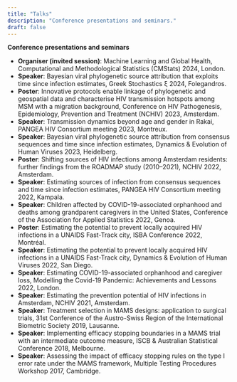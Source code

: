 ```yaml
---
title: "Talks"
description: "Conference presentations and seminars."
draft: false
---
```


**Conference presentations and seminars**


- **Organiser (invited session)**: Machine Learning and Global Health, Computational and Methodological Statistics (CMStats) 2024, London.  
- **Speaker**: Bayesian viral phylogenetic source attribution that exploits time since infection estimates, Greek Stochastics ξ 2024, Folegandros.  
- **Poster**: Innovative protocols enable linkage of phylogenetic and geospatial data and characterise HIV transmission hotspots among MSM with a migration background, Conference on HIV Pathogenesis, Epidemiology, Prevention and Treatment (NCHIV) 2023, Amsterdam.  
- **Speaker**: Transmission dynamics beyond age and gender in Rakai, PANGEA HIV Consortium meeting 2023, Montreux.  
- **Speaker**: Bayesian viral phylogenetic source attribution from consensus sequences and time since infection estimates, Dynamics & Evolution of Human Viruses 2023, Heidelberg.  
- **Poster**: Shifting sources of HIV infections among Amsterdam residents: further findings from the ROADMAP study (2010–2021), NCHIV 2022, Amsterdam.  
- **Speaker**: Estimating sources of infection from consensus sequences and time since infection estimates, PANGEA HIV Consortium meeting 2022, Kampala.  
- **Speaker**: Children affected by COVID-19-associated orphanhood and deaths among grandparent caregivers in the United States, Conference of the Association for Applied Statistics 2022, Genoa.  
- **Poster**: Estimating the potential to prevent locally acquired HIV infections in a UNAIDS Fast-Track city, ISBA Conference 2022, Montréal.  
- **Speaker**: Estimating the potential to prevent locally acquired HIV infections in a UNAIDS Fast-Track city, Dynamics & Evolution of Human Viruses 2022, San Diego.  
- **Speaker**: Estimating COVID-19-associated orphanhood and caregiver loss, Modelling the Covid-19 Pandemic: Achievements and Lessons 2022, London.  
- **Speaker**: Estimating the prevention potential of HIV infections in Amsterdam, NCHIV 2021, Amsterdam.  
- **Speaker**: Treatment selection in MAMS designs: application to surgical trials, 31st Conference of the Austro-Swiss Region of the International Biometric Society 2019, Lausanne.  
- **Speaker**: Implementing efficacy stopping boundaries in a MAMS trial with an intermediate outcome measure, ISCB & Australian Statistical Conference 2018, Melbourne.  
- **Speaker**: Assessing the impact of efficacy stopping rules on the type I error rate under the MAMS framework, Multiple Testing Procedures Workshop 2017, Cambridge.  
